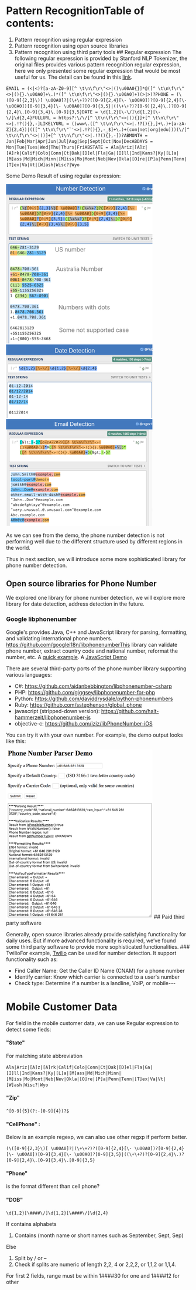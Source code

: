 # Pattern RecognitionTable of contents:

1. Pattern recognition using regular expression
2. Pattern recognition using open source libraries
3. Pattern recognition using third party tools ## Regular expression The following regular expression is provided by Stanford NLP Tokenizer, the original files provides various pattern recognition regular expression, here we only presented some regular expression that would be most useful for us. The detail can be found in this [link](https://github.com/stanfordnlp/CoreNLP/blob/master/src/edu/stanford/nlp/process/PTBLexer.flex).

```
EMAIL = (<|<)?[a-zA-Z0-9][^ \t\n\f\r\"<>|()\u00A0{}]*@([^ \t\n\f\r\"<>|(){}.\u00A0]+\.)*([^ \t\n\f\r\"<>|(){}.\u00A0]+)(>|>)?PHONE = (\([0-9]{2,3}\)[ \u00A0]?|(\+\+?)?([0-9]{2,4}[\- \u00A0])?[0-9]{2,4}[\- \u00A0])[0-9]{3,4}[\- \u00A0]?[0-9]{3,5}|((\+\+?)?[0-9]{2,4}\.)?[0-9]{2,4}\.[0-9]{3,4}\.[0-9]{3,5}DATE = \d{1,2}[\-\/]\d{1,2}[\-\/]\d{2,4}FULLURL = https?:\/\/[^ \t\n\f\r\"<>|(){}]+[^ \t\n\f\r\"<>|.!?(){},-]LIKELYURL = ((www\.([^ \t\n\f\r\"<>|.!?(){},]+\.)+[a-zA-Z]{2,4})|(([^ \t\n\f\r\"`'<>|.!?(){},-_$]+\.)+(com|net|org|edu)))(\/[^ \t\n\f\r\"<>|()]+[^ \t\n\f\r\"<>|.!?(){},-])?ABMONTH = Jan|Feb|Mar|Apr|Jun|Jul|Aug|Sep|Sept|Oct|Nov|DecABDAYS = Mon|Tue|Tues|Wed|Thu|Thurs|FriABSTATE = Ala|Ariz|[A]z|[A]rk|Calif|Colo|Conn|Ct|Dak|[D]el|Fla|Ga|[I]ll|Ind|Kans?|Ky|[L]a|[M]ass|Md|Mich|Minn|[M]iss|Mo|Mont|Neb|Nev|Okla|[O]re|[P]a|Penn|Tenn|[T]ex|Va|Vt|[W]ash|Wisc?|Wyo 
```
   Some Demo Result of using regular expression:

<img src="images/regexp-phone.png" width="400"/>
   

<img src="images/regexp-date.png" width="400"/>
   

<img src="images/regexp-email.png" width="400"/>

As we can see from the demo, the phone number detection is not performing well due to the different structure used by different regions in the world. 

Thus in next section, we will introduce some more sophisticated library for phone number detection.  




##	Open source libraries for Phone Number
We explored one library for phone number detection, we will explore more library for date detection, address detection in the future.

### Google libphonenumber

Google's provides Java, C++ and JavaScript library for parsing, formatting, and validating international phone numbers.  https://github.com/googlei18n/libphonenumberThis library can validate phone number, extract country code and national number, reformat the number, etc. A [quick example](https://github.com/googlei18n/libphonenumber#quick-examples). A [JavaScript Demo](https://rawgit.com/googlei18n/libphonenumber/master/javascript/i18n/phonenumbers/demo-compiled.html)


There are several third-party ports of the phone number library supporting various languages:

*   C#: https://github.com/aidanbebbington/libphonenumber-csharp
*   PHP: https://github.com/giggsey/libphonenumber-for-php
*   Python: https://github.com/daviddrysdale/python-phonenumbers
*   Ruby: https://github.com/sstephenson/global_phone
*   javascript (stripped-down version): https://github.com/halt-hammerzeit/libphonenumber-js
*   objective-c: https://github.com/iziz/libPhoneNumber-iOS

You can try it with your own number. For example, the demo output looks like this:

<img src="images/google-parser-phone.png" width="400"/>
##	Paid third party software

Generally, open source libraries already provide satisfying functionality for daily uses. But if more advanced functionality is required, we’ve found some third party software to provide more sophisticated functionalities. ### TwilioFor example, [Twilio](https://www.twilio.com/lookup) can be used for number detection. It support functionality such as:

- Find Caller Name: Get the Caller ID Name (CNAM) for a phone number
- Identify carrier: Know which carrier is connected to a user's number
- Check type: Determine if a number is a landline, VoIP, or mobile---
# Mobile Customer Data
For field in the mobile customer data, we can use Regular expression to detect some fieds:

#### "State"

For matching state abbreviation
```
Ala|Ariz|[A]z|[A]rk|Calif|Colo|Conn|Ct|Dak|[D]el|Fla|Ga|[I]ll|Ind|Kans?|Ky|[L]a|[M]ass|Md|Mich|Minn|[M]iss|Mo|Mont|Neb|Nev|Okla|[O]re|[P]a|Penn|Tenn|[T]ex|Va|Vt|[W]ash|Wisc?|Wyo
```

#### "Zip"

```
^[0-9]{5}(?:-[0-9]{4})?$
```

#### "CellPhone" : 
Below is an example regexp, we can also use other regxp if perform better.
```
(\([0-9]{2,3}\)[ \u00A0]?|(\+\+?)?([0-9]{2,4}[\- \u00A0])?[0-9]{2,4}[\- \u00A0])[0-9]{3,4}[\- \u00A0]?[0-9]{3,5}|((\+\+?)?[0-9]{2,4}\.)?[0-9]{2,4}\.[0-9]{3,4}\.[0-9]{3,5}
```

#### "Phone"
is the format different than cell phone?

#### "DOB"

```
\d{1,2}[\####\/]\d{1,2}[\####\/]\d{2,4}
```
If contains alphabets

1. Contains (month name or short names such as September, Sept, Sep)

Else

1. Split by / or –
2. Check if splits are numeric of length 2,2, 4 or 2,2,2, or 1,1,2 or 1,1,4. 

For first 2 fields, range must be within 1####30 for one and 1####12 for other

```

```